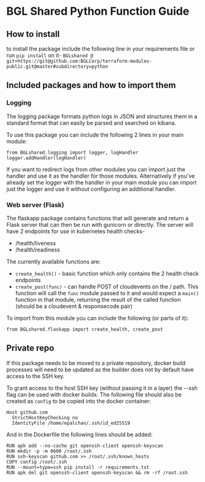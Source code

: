 # BGL Shared Python Function Guide

## How to install
to install the package include the following line in your requirements file or run `pip install` on it-
`BGLshared @ git+https://git@github.com:BGLCorp/terraform-modules-public.git@master#subdirectory=python`

## Included packages and how to import them
### Logging
The logging package formats python logs in JSON and structures them in a standard format that can easily be parsed and searched on kibana.

To use this package you can include the following 2 lines in your main module:
```
from BGLshared.logging import logger, logHandler
logger.addHandler(logHandler)
```

If you want to redirect logs from other modules you can import just the handler and use it as the handler for those modules.
Alternatively if you've already set the logger with the handler in your main module you can import just the logger and use it without configuring an additional handler.

### Web server (Flask)
The flaskapp package contains functions that will generate and return a Flask server that can then be run with gunicorn or directly.
The server will have 2 endpoints for use in kubernetes health checks-
* /health/liveness
* /health/readiness

The currently available functions are:
* `create_health()` - basic function which only contains the 2 health check endpoints
* `create_post(func)` - can handle POST of cloudevents on the / path. This function will call the `func` module passed to it and would expect a `main()` function in that module, returning the result of the called function (should be a cloudevent & responsecode pair)

To import from this module you can include the following (or parts of it):
```
from BGLshared.flaskapp import create_health, create_post
```

## Private repo
If this package needs to be moved to a private repository, docker build processes will need to be updated as the builder does not by default have access to the SSH key.

To grant access to the host SSH key (without passing it in a layer) the --ssh flag can be used with docker buildx.
The following file should also be created as `config` to be copied into the docker container:
```
Host github.com
  StrictHostKeyChecking no
  IdentityFile /home/epalchan/.ssh/id_ed25519
```

And in the Dockerfile the following lines should be added:
```
RUN apk add --no-cache git openssh-client openssh-keyscan
RUN mkdir -p -m 0600 /root/.ssh
RUN ssh-keyscan github.com >> /root/.ssh/known_hosts
COPY config /root/.ssh
RUN --mount=type=ssh pip install -r requirements.txt
RUN apk del git openssh-client openssh-keyscan && rm -rf /root.ssh
```